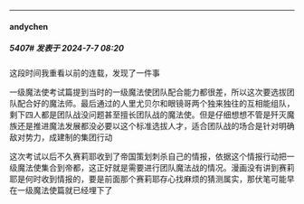 ﻿
*****

####  andychen  
##### 5407#       发表于 2024-7-7 08:20

这段时间我重看以前的连载，发现了一件事

一级魔法使考试篇提到当时的一级魔法使团队配合能力都很差，所以这次要选拔团队配合好的魔法师。最后通过的人里尤贝尔和眼镜哥两个独来独往的互相能组队，剩下四人都是团队战没问题甚至擅长团队战的魔法使。但是仔细想想不管是歼灭魔族还是推进魔法发展都没必要以这个标准选拔人才，适合团队战的场合是针对明确敌对势力，成建制的集团行动

这次考试以后不久赛莉耶收到了帝国策划刺杀自己的情报，依据这个情报行动把一级魔法使集合到帝都，这正好就是需要进行团队魔法战的情况。漫画没有讲到赛莉耶是何时收到情报的，要是前面那个赛莉耶存心找麻烦的猜测属实，那伏笔可能早在一级魔法使篇就已经埋下了

